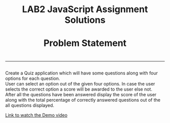 <h1 align="center"> LAB2 JavaScript Assignment Solutions <h1>


<h1 align="center">Problem Statement<h1>
<hr>

###
Create a Quiz application which will have some questions along with four options for each
question. <br>
User can select an option out of the given four options. In case the user selects the correct
option a score will be awarded to the user else not. <br>
After all the questions have been answered display the score of the user along with the total
percentage of correctly answered questions out of the all questions displayed.

[Link to watch the Demo video](https://drive.google.com/file/d/16UKGiItY9RN5oZEBGFoYgn4rqyE0JMj7/view?usp=sharing)
